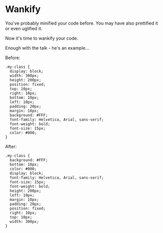 # Wankify

You've probably minified your code before.
You may have also prettified it or even uglified it.

Now it's time to wankify your code.

Enough with the talk - he's an example…

Before:

    .my-class {
      display: block;
      width: 300px;
      height: 200px;
      position: fixed;
      top: 10px;
      right: 10px;
      bottom: 10px;
      left: 10px;
      padding: 20px;
      margin: 10px;
      background: #FFF;
      font-family: Helvetica, Arial, sans-serif;
      font-weight: bold;
      font-size: 15px;
      color: #000;
    }

After:

    .my-class {
      background: #FFF;
      bottom: 10px;
      color: #000;
      display: block;
      font-family: Helvetica, Arial, sans-serif;
      font-size: 15px;
      font-weight: bold;
      height: 200px;
      left: 10px;
      margin: 10px;
      padding: 20px;
      position: fixed;
      right: 10px;
      top: 10px;
      width: 300px;
    }
